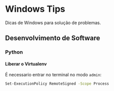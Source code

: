 # Windows Tips
Dicas de Windows para solução de problemas.

## Desenvolvimento de Software

### Python

#### Liberar o Virtualenv

É necessario entrar no terminal no modo `admin`:
```sh
Set-ExecutionPolicy RemoteSigned -Scope Process
```
